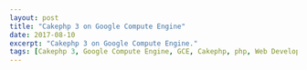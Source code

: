 ```yaml
---
layout: post
title: "Cakephp 3 on Google Compute Engine"
date: 2017-08-10
excerpt: "Cakephp 3 on Google Compute Engine."
tags: [Cakephp 3, Google Compute Engine, GCE, Cakephp, php, Web Development, Google Cloud Platform, Apache, LAMP, mySQL]
---
```


